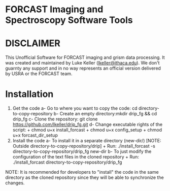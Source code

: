 FORCAST Imaging and Spectroscopy Software Tools
===============================================

DISCLAIMER
==========
This Unofficial Software for FORCAST imaging and grism data processing. It was created
and maintained by Luke Keller (lkeller@ithaca.edu). We don't guarnty any support
and in no way represents an official version delivered by USRA or the FORCAST team.

Installation
============
1. Get the code
	a- Go to where you want to copy the code: cd directory-to-copy-repository
	b- Create an empty directory:mkdir drip_fg && cd drip_fg
	c- Clone the repository: git clone https://github.com/lkeller/drip_fg.git
	d- Change executable rights of the script: 
	        + chmod u+x install_forcast
		+ chmod u+x config_setup
		+ chmod u+x forcast_dir_setup
2. Install the code
	a- To install it in a separate directory (new-dir/) [NOTE: Outside directory-to-copy-repository/drip]
		+ Run: ./install_forcast -s directory-to-copy-repository/drip_fg new-dir
        b- To just modify the configuration of the text files in the cloned repository
		+ Run: ./install_forcast directory-to-copy-repository/drip_fg 

NOTE: It is recommended for developers to "install" the code in the same directory
as the cloned repository since they will be able to synchronize the changes.
